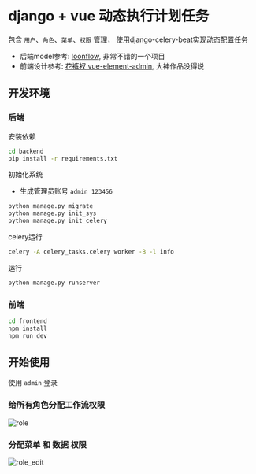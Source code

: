 # django + vue 动态执行计划任务
包含 `用户`、`角色`、`菜单`、`权限` 管理， 使用django-celery-beat实现动态配置任务

- 后端model参考: [loonflow](https://github.com/blackholll/loonflow), 非常不错的一个项目
- 前端设计参考: [花裤衩 vue-element-admin](https://github.com/PanJiaChen/vue-element-admin), 大神作品没得说
## 开发环境
### 后端
安装依赖
```bash
cd backend
pip install -r requirements.txt
```

初始化系统
- 生成管理员账号 `admin 123456`
```bash
python manage.py migrate
python manage.py init_sys
python manage.py init_celery
```

celery运行
```bash
celery -A celery_tasks.celery worker -B -l info 
```

运行
```bash
python manage.py runserver
```

### 前端
```bash
cd frontend
npm install
npm run dev
```

## 开始使用
使用 `admin` 登录
### 给所有角色分配工作流权限
![role](https://github.com/itimor/one-workflow/raw/master/gifs/role.png)

### 分配菜单 和 数据 权限
![role_edit](https://github.com/itimor/one-workflow/raw/master/gifs/role_edit.png)
